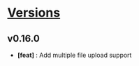 # [Versions](https://github.com/Tracktor/treege/releases)

## v0.16.0
- **[feat]** : Add multiple file upload support
